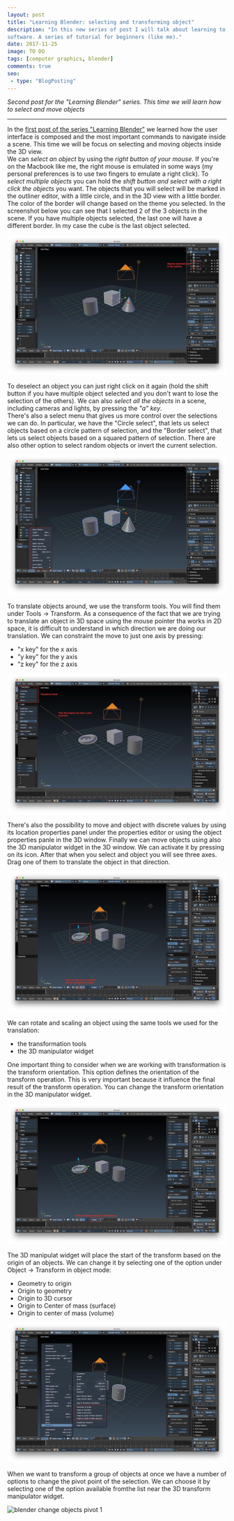 ```yaml
---
layout: post
title: "Learning Blender: selecting and transforming object"
description: "In this new series of post I will talk about learning to use Blender, the famous 3D computer graphics 
software. A series of tutorial for beginners (like me)."
date: 2017-11-25
image: TO DO
tags: [computer graphics, blender]
comments: true
seo:
 - type: "BlogPosting"
---
```


*Second post for the "Learning Blender" series. This time we will learn how to select and move objects*

---

In the [first post of the series "Learning Blender"](TODO ) we learned how the user interface is composed and the 
most important commands to navigate inside a scene. This time we will be focus on selecting and moving objects inside
 the 3D view.  
We can *select an object* by using the *right button of your mouse*. If you're on the Macbook like me, the right mouse 
is emulated in some ways (my personal preferences is to use two fingers to emulate a right click). To *select multiple
 objects* you can hold the *shift button and select with a right click the objects* you want. The objects that you will 
 select will be marked in the outliner editor, with a little circle, and in the 3D view with a little border. The 
 color of the border will change based on the theme you selected. In the screenshot below you can see that I selected
  2 of the 3 objects in the scene. If you have multiple objects selected, the last one will have a different border. 
  In my case the cube is the last object selected.
  
![blender selecting objects 1](/assets/images/posts/blender-selecting-objects-1.jpg "blender selecting objects 1")


To deselect an object you can just right click on it again (hold the shift button if you have multiple object 
selected and you don't want to lose the selection of the others). We can also *select all the objects* in a scene, 
including cameras and lights, by pressing the *"a" key*.  
There's also a select menu that gives us more control over the selections we can do. In particular, we have the 
"Circle select", that lets us select objects based on a circle pattern of selection, and the "Border select", that 
lets us select objects based on a squared pattern of selection. There are also other option to select random objects
 or invert the current selection.
 
![blender selecting objects 2](/assets/images/posts/blender-selecting-objects-2.jpg "blender selecting objects 2")

To translate objects around, we use the transform tools. You will find them under Tools -> Transform. As a consequence
 of the fact that we are trying to translate an object in 3D space using the mouse pointer tha works in 2D space, it is 
difficult to understand in which direction we are doing our translation. We can constraint the move to just 
one axis by pressing:

* "x key" for the x axis
* "y key" for the y axis
* "z key" for the z axis

![blender moving objects 1](/assets/images/posts/blender-translating-objects-1.jpg "blender moving objects 1")

There's also the possibility to move and object with discrete values by using its location properties panel under the 
properties editor or using the object properties panle in the 3D window. Finally we can move objects using also the 
3D manipulator widget in the 3D window. We can activate it by pressing on its icon. After that when you select and 
object you will see three axes. Drag one of them to translate the object in that direction.

![blender moving objects 2](/assets/images/posts/blender-translating-objects-2.jpg "blender moving objects 2")

We can rotate and scaling an object using the same tools we used for the translation:

* the transformation tools
* the 3D manipulator widget

One important thing to consider when we are working with transformation is the transform orientation. This option 
defines the orientation of the transform operation. This is very important because it influence the final result of 
the transform operation. You can change the transform orientation in the 3D manipulator widget.

![blender moving objects 3](/assets/images/posts/blender-translating-objects-3.jpg "blender moving objects 3")

The 3D manipulat widget will place the start of the transform based on the origin of an objects. We can change it by 
selecting one of the option under Object -> Transform in object mode:

* Geometry to origin
* Origin to geometry
* Origin to 3D cursor
* Origin to Center of mass (surface)
* Origin to center of mass (volume)

![blender change objects origin 1](/assets/images/posts/blender-change-origin-objects-1.jpg "blender change objects origin 1")

When we want to transform a group of objects at once we have a number of options to change the pivot point of the 
selection. We can choose it by selecting one of the option available fromthe list near the 3D transform manipulator 
widget.

![blender change objects pivot 1](/assets/images/posts/blender-change-pivot-objects-1.jpg "blender change objects 
pivot 1")






    